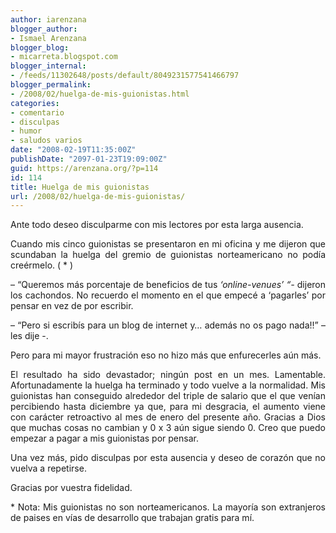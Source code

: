 ```yaml
---
author: iarenzana
blogger_author:
- Ismael Arenzana
blogger_blog:
- micarreta.blogspot.com
blogger_internal:
- /feeds/11302648/posts/default/8049231577541466797
blogger_permalink:
- /2008/02/huelga-de-mis-guionistas.html
categories:
- comentario
- disculpas
- humor
- saludos varios
date: "2008-02-19T11:35:00Z"
publishDate: "2097-01-23T19:09:00Z"
guid: https://arenzana.org/?p=114
id: 114
title: Huelga de mis guionistas
url: /2008/02/huelga-de-mis-guionistas/
---
```

<p style="text-align: justify;">
  Ante todo deseo disculparme con mis lectores por esta larga ausencia.
</p>

<p style="text-align: justify;">
  Cuando mis cinco guionistas se presentaron en mi oficina y me dijeron que scundaban la huelga del gremio de guionistas norteamericano no podía creérmelo. ( * )
</p>

<p style="text-align: justify;">
  &#8211; &#8220;Queremos más porcentaje de beneficios de tus <span style="font-style: italic;">&#8216;online-venues&#8217; &#8220;-</span> dijeron los cachondos. No recuerdo el momento en el que empecé a &#8216;pagarles&#8217; por pensar en vez de por escribir.
</p>

<p style="text-align: justify;">
  &#8211; &#8220;Pero si escribís para un blog de internet y&#8230; además no os pago nada!!&#8221; &#8211; les dije -.
</p>

<p style="text-align: justify;">
  Pero para mi mayor frustración eso no hizo más que enfurecerles aún más.
</p>

<p style="text-align: justify;">
  El resultado ha sido devastador; ningún post en un mes. Lamentable. Afortunadamente la huelga ha terminado y todo vuelve a la normalidad. Mis guionistas han conseguido alrededor del triple de salario que el que venían percibiendo hasta diciembre ya que, para mi desgracia, el aumento viene con carácter retroactivo al mes de enero del presente año. Gracias a Dios que muchas cosas no cambian y 0 x 3 aún sigue siendo 0. Creo que puedo empezar a pagar a mis guionistas por pensar.
</p>

<p style="text-align: justify;">
  Una vez más, pido disculpas por esta ausencia y deseo de corazón que no vuelva a repetirse.
</p>

<p style="text-align: justify;">
  Gracias por vuestra fidelidad.
</p>

<p style="text-align: justify;">
</p>

<p style="text-align: justify;">
  * Nota: Mis guionistas no son norteamericanos. La mayoría son extranjeros de paises en vías de desarrollo que trabajan gratis para mí.
</p>
